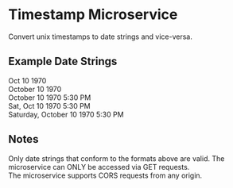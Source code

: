 Timestamp Microservice
======================

Convert unix timestamps to date strings and vice-versa.

Example Date Strings
--------------------
Oct 10 1970  
October 10 1970  
October 10 1970 5:30 PM  
Sat, Oct 10 1970 5:30 PM  
Saturday, October 10 1970 5:30 PM

Notes
-----
Only date strings that conform to the formats above are valid.
The microservice can ONLY be accessed via GET requests.  
The microservice supports CORS requests from any origin.
